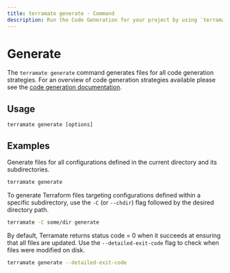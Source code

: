 ```yaml
---
title: terramate generate - Command
description: Run the Code Generation for your project by using `terramate generate` command.
---
```


# Generate

The `terramate generate` command generates files for all code generation strategies. For an overview of code generation strategies available please see the [code generation documentation](../../code-generation/index.md).

## Usage

`terramate generate [options]`

## Examples

Generate files for all configurations defined in the current directory and its subdirectories.

```bash
terramate generate
```

To generate Terraform files targeting configurations defined within a specific subdirectory, use the `-C` (or `--chdir`) flag followed by the desired directory path.

```bash
terramate -C some/dir generate
```

By default, Terramate returns status code = 0 when it succeeds at ensuring that all files are updated.
Use the `--detailed-exit-code` flag to check when files were modified on disk.

```bash
terramate generate --detailed-exit-code
```
